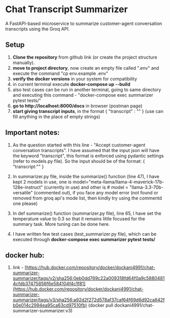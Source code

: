 # Chat Transcript Summarizer

A FastAPI-based microservice to summarize customer-agent conversation transcripts using the Groq API.

## Setup

1. **Clone the repository** from github link (or create the project structure manually).
2. **move to project directory**, now create an empty file called ".env" and execute the command "cp env.example .env"
3. **verify the docker versions** in your system for compatibility
4. in current terminal execute **docker-compose up --build**
5. also test cases can be run in another terminal, going to same directory and executing this command - "docker-compose exec summarizer pytest tests/"
6.  **go to  http://localhost:8000/docs** in browser (postman page)
7. **start giving transcript inputs**, in the format { "transcript" : "" } (use can fill anything in the place of empty strings)

## Important notes:

1. As the question started with this line  - "Accept customer-agent conversation transcripts". 
I have assumed that the input json will have the keyword "transcript", this format is enforced using pydantic settings (refer to models.py file). So the input should be of the format:
{
    "transcript:""
}

2. In summarizer.py file, inside the summarize() function (line 47), I have kept 2 models in use,
one is model="meta-llama/llama-4-maverick-17b-128e-instruct" (currently in use) and other is # model = "llama-3.3-70b-versatile" (commented out), if you face any model error (not found or removed from groq api's mode list, then kindly try using the commentd one please)

3. In def summarize() function (summarizer.py file), line 65, I have set the temperature value to 0.3 so that it remains little focused for the summary task. More tuning can be done here.

4. I have written few test cases (test_summarizer.py file), which can be executed through **docker-compose exec summarizer pytest tests/**

## docker hub:
1. link - [https://hub.docker.com/repository/docker/dockani4991/chat-summarizer-summarizer/tags/v2/sha256:0eb0dd769c22a009318fd64f0a9c58804814cfdb37475856f6e584104f4c1f81](https://hub.docker.com/repository/docker/dockani4991/chat-summarizer-summarizer/tags/v3/sha256:a92d2f272d578af37caf64f69d6d92ca642fb0e014c2994ea95ca63cd97510fb) (docker pull dockani4991/chat-summarizer-summarizer:v3)
